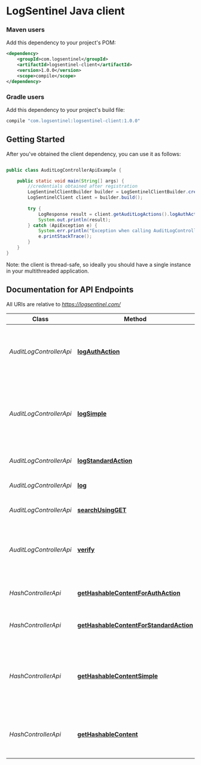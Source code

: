 # LogSentinel Java client

### Maven users

Add this dependency to your project's POM:

```xml
<dependency>
    <groupId>com.logsentinel</groupId>
    <artifactId>logsentinel-client</artifactId>
    <version>1.0.0</version>
    <scope>compile</scope>
</dependency>
```

### Gradle users

Add this dependency to your project's build file:

```groovy
compile "com.logsentinel:logsentinel-client:1.0.0"
```

## Getting Started

After you've obtained the client dependency, you can use it as follows:

```java

public class AuditLogControllerApiExample {

    public static void main(String[] args) {
        //credentials obtained after registration
        LogSentinelClientBuilder builder = LogSentinelClientBuilder.create(applicationId, organizationId, secret);
        LogSentinelClient client = builder.build();
        
        try {
            LogResponse result = client.getAuditLogActions().logAuthAction(actorId, authAction, details, applicationId, userId, authorization, signedLoginChallenge, userPublicKey, actorDisplayName, actorRole);
            System.out.println(result);
        } catch (ApiException e) {
            System.err.println("Exception when calling AuditLogControllerApi#logAuthAction");
            e.printStackTrace();
        }
    }
}

```

Note: the client is thread-safe, so ideally you should have a single instance in your multithreaded application.

## Documentation for API Endpoints

All URIs are relative to *https://logsentinel.com/*

Class | Method | HTTP request | Description
------------ | ------------- | ------------- | -------------
*AuditLogControllerApi* | [**logAuthAction**](docs/AuditLogControllerApi.md#logAuthAction) | **POST** /api/log/{actorId}/auth/{authAction} | Log an authentication event with the option to pass actor public key and signature
*AuditLogControllerApi* | [**logSimple**](docs/AuditLogControllerApi.md#logSimple) | **POST** /api/log/simple | Log an event by providing just the body without any additional metadata. The body can be fully encrypted
*AuditLogControllerApi* | [**logStandardAction**](docs/AuditLogControllerApi.md#logStandardAction) | **POST** /api/log/{actorId}/{action}/{entityType}/{entityId} | Log an event by providing full details
*AuditLogControllerApi* | [**log**](docs/AuditLogControllerApi.md#log) | **POST** /api/log/{actorId}/{action} | Log an event by a given actor
*AuditLogControllerApi* | [**searchUsingGET**](docs/AuditLogControllerApi.md#searchUsingGET) | **GET** /api/search | Search logged entries
*AuditLogControllerApi* | [**verify**](docs/AuditLogControllerApi.md#verify) | **POST** /api/verify | Verify whether a given hash is present, indicating that the log is intact
*HashControllerApi* | [**getHashableContentForAuthAction**](docs/HashControllerApi.md#getHashableContentForAuthAction) | **POST** /api/getHashableContent/{actorId}/auth/{authAction} | Get the hash of a request for auth actions
*HashControllerApi* | [**getHashableContentForStandardAction**](docs/HashControllerApi.md#getHashableContentForStandardAction) | **POST** /api/getHashableContent/{actorId}/{action}/{entityType}/{entityId} | Get the hash of a request for standard actions
*HashControllerApi* | [**getHashableContentSimple**](docs/HashControllerApi.md#getHashableContentSimple) | **POST** /api/getHashableContent | Get the hash of a request without any additional metadata (including encrypted request bodies)
*HashControllerApi* | [**getHashableContent**](docs/HashControllerApi.md#getHashableContent) | **POST** /api/getHashableContent/{actorId}/{action} | Get the hash of a request for simple (minimial metadata) actions



